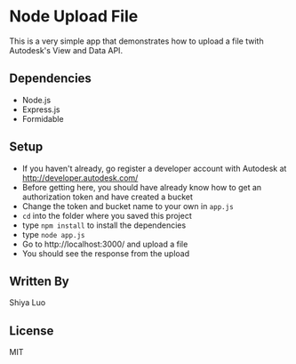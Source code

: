 # Node Upload File
This is a very simple app that demonstrates how to upload a file twith Autodesk's View and Data API.

## Dependencies
- Node.js
- Express.js
- Formidable

## Setup
- If you haven't already, go register a developer account with Autodesk at http://developer.autodesk.com/
- Before getting here, you should have already know how to get an authorization token and have created a bucket
- Change the token and bucket name to your own in `app.js`
- `cd` into the folder where you saved this project
- type `npm install` to install the dependencies
- type `node app.js`
- Go to http://localhost:3000/ and upload a file
- You should see the response from the upload

## Written By
Shiya Luo

## License
MIT
